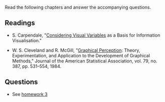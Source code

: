 Read the following chapters and answer the accompanying questions.

## Readings

* S. Carpendale, "[Considering Visual Variables][1] as a Basis for Information
  Visualisation."

* W. S. Cleveland and R. McGill, "[Graphical Perception][2]: Theory,
  Experimentation, and Application to the Development of Graphical Methods,"
  Journal of the American Statistical Association, vol. 79, no. 387, pp.
  531–554, 1984.

## Questions

* See [homework 3][]

[1]: cdn://excerpts/w2/Carpendale_Considering_Visual_Variables.pdf
[2]: cdn://excerpts/w2/Cleveland_Graphical_Perception_Theory.pdf

[homework 3]: /homework/week-3-crawling
